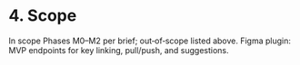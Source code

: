 # 4. Scope

In scope Phases M0–M2 per brief; out‑of‑scope listed above. Figma plugin: MVP endpoints for key linking, pull/push, and suggestions.
